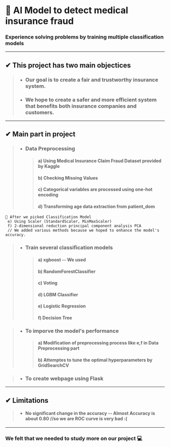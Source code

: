 #  📌 AI Model to detect medical insurance fraud
### **Experience solving problems by training multiple classification models**
***
## ✔ This project has two main objectices
>* ### Our goal is to create a fair and trustworthy insurance system.   
>* ### We hope to create a safer and more efficient system that benefits both insurance companies and customers.   
  
 ***
## ✔ Main part in project
>* ### Data Preprocessing
>     >#### a) Using Medical Insurance Claim Fraud Dataset provided by Kaggle   
>     >#### b) Checking Missing Values   
>     >#### c) Categorical variables are processed using one-hot encoding   
>     >#### d) Transforming age data extraction from patient_dom   

    🔗 After we picked Classification Model 
     e) Using Scaler (StandardScaler, MinMaxScaler)
     f) 2-dimensional reduction principal component analysis PCA
     // We added various methods because we hoped to enhance the model's accuracy.
     
>* ### Train several classification models
>     >#### a) xgboost -- We used   
>     >#### b) RandomForestClassifier   
>     >#### c) Voting   
>     >#### d) LGBM Classifier   
>     >#### e) Logistic Regression    
>     >#### f) Decision Tree   
       
  >* ### To imporve the model's performance
  >   >#### a) Modification of preprocessing process like e,f in Data Preprocessing part   
  >   >#### b) Attemptes to tune the optimal hyperparameters by GridSearchCV
     
  >* ### To create webpage using Flask
  
***
## ✔ Limitations
 >* #### No significant change in the accuracy -- Almost Accuracy is about 0.80 //so we are ROC curve is very bad :( 


***
### **We felt that we needed to study more on our project 💻**
  
  

  
